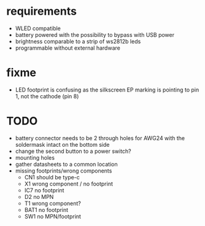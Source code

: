 # requirements

* WLED compatible
* battery powered with the possibility to bypass with USB power
* brightness comparable to a strip of ws2812b leds
* programmable without external hardware

# fixme

* LED footprint is confusing as the silkscreen EP marking is pointing to pin 1, not the cathode (pin 8)

# TODO

* battery connector needs to be 2 through holes for AWG24 with the soldermask intact on the bottom side
* change the second button to a power switch?
* mounting holes
* gather datasheets to a common location
* missing footprints/wrong components
    * CN1 should be type-c
    * X1 wrong component / no footprint
    * IC7 no footprint
    * D2 no MPN
    * T1 wrong component?
    * BAT1 no footprint
    * SW1 no MPN/footprint
